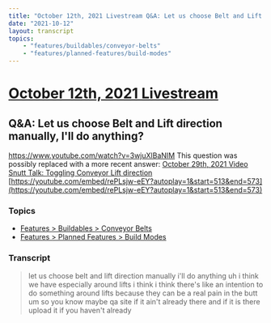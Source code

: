 ```yaml
---
title: "October 12th, 2021 Livestream Q&A: Let us choose Belt and Lift direction manually, I'll do anything?"
date: "2021-10-12"
layout: transcript
topics:
    - "features/buildables/conveyor-belts"
    - "features/planned-features/build-modes"
---
```

# [October 12th, 2021 Livestream](../2021-10-12.md)
## Q&A: Let us choose Belt and Lift direction manually, I'll do anything?
https://www.youtube.com/watch?v=3wjuXlBaNIM
This question was possibly replaced with a more recent answer: [October 29th, 2021 Video Snutt Talk: Toggling Conveyor Lift direction](./yt-rePLsjw-eEY,513.0458666666667,572.2049666666667.md) [https://youtube.com/embed/rePLsjw-eEY?autoplay=1&start=513&end=573](https://youtube.com/embed/rePLsjw-eEY?autoplay=1&start=513&end=573)


### Topics
* [Features > Buildables > Conveyor Belts](../topics/features/buildables/conveyor-belts.md)
* [Features > Planned Features > Build Modes](../topics/features/planned-features/build-modes.md)

### Transcript

> let us choose belt and lift direction manually i'll do anything uh i think we have especially around lifts i think i think there's like an intention to do something around lifts because they can be a real pain in the butt um so you know maybe qa site if it ain't already there and if it is there upload it if you haven't already
